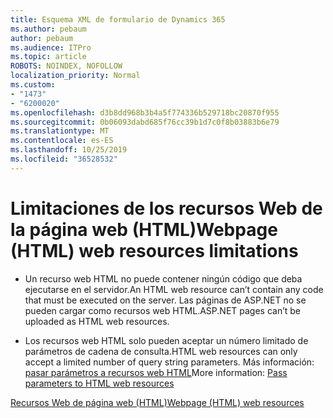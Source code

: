 ```yaml
---
title: Esquema XML de formulario de Dynamics 365
ms.author: pebaum
author: pebaum
ms.audience: ITPro
ms.topic: article
ROBOTS: NOINDEX, NOFOLLOW
localization_priority: Normal
ms.custom:
- "1473"
- "6200020"
ms.openlocfilehash: d3b8dd968b3b4a5f774336b529718bc20870f955
ms.sourcegitcommit: 0b06093dabd685f76cc39b1d7c0f8b03883b6e79
ms.translationtype: MT
ms.contentlocale: es-ES
ms.lasthandoff: 10/25/2019
ms.locfileid: "36528532"
---
```

# <a name="webpage-html-web-resources-limitations"></a><span data-ttu-id="04b7f-102">Limitaciones de los recursos Web de la página web (HTML)</span><span class="sxs-lookup"><span data-stu-id="04b7f-102">Webpage (HTML) web resources limitations</span></span>

* <span data-ttu-id="04b7f-103">Un recurso web HTML no puede contener ningún código que deba ejecutarse en el servidor.</span><span class="sxs-lookup"><span data-stu-id="04b7f-103">An HTML web resource can’t contain any code that must be executed on the server.</span></span> <span data-ttu-id="04b7f-104">Las páginas de ASP.NET no se pueden cargar como recursos web HTML.</span><span class="sxs-lookup"><span data-stu-id="04b7f-104">ASP.NET pages can’t be uploaded as HTML web resources.</span></span>

* <span data-ttu-id="04b7f-105">Los recursos web HTML solo pueden aceptar un número limitado de parámetros de cadena de consulta.</span><span class="sxs-lookup"><span data-stu-id="04b7f-105">HTML web resources can only accept a limited number of query string parameters.</span></span> <span data-ttu-id="04b7f-106">Más información: [pasar parámetros a recursos web HTML](https://docs.microsoft.com/dynamics365/customer-engagement/developer/webpage-html-web-resources#BKMK_PassingParametersToWebResources)</span><span class="sxs-lookup"><span data-stu-id="04b7f-106">More information: [Pass parameters to HTML web resources](https://docs.microsoft.com/dynamics365/customer-engagement/developer/webpage-html-web-resources#BKMK_PassingParametersToWebResources)</span></span>

[<span data-ttu-id="04b7f-107">Recursos Web de página web (HTML)</span><span class="sxs-lookup"><span data-stu-id="04b7f-107">Webpage (HTML) web resources</span></span>](https://docs.microsoft.com/dynamics365/customer-engagement/developer/webpage-html-web-resources)
